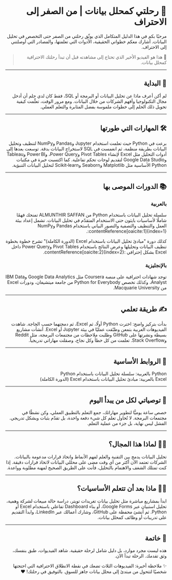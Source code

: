 <div dir="rtl" align="right">

# 🚀 رحلتي كمحلل بيانات | من الصفر إلى الاحتراف

مرحبًا بكم في هذا الدليل المتكامل الذي يوثّق رحلتي من الصفر حتى التخصص في تحليل البيانات. أشارك معكم خطواتي الحقيقية، الأدوات التي تعلمتها، والمصادر التي أوصلتني إلى الاحتراف.

> 🎥 هذا هو الفيديو الأخير الذي تحتاج إلى مشاهدته قبل أن تبدأ رحلتك الاحترافية كمحلل بيانات.

---

## 🧠 البداية

لم أكن أعرف ماذا عن تحليل البيانات أو البرمجة أو SQL، فقط كان لدي حلم أن أدخل مجال التكنولوجيا وأفهم الشركات من خلال البيانات. ومع مرور الوقت، تعلّمت كيفية تحويل ذلك الحلم إلى خطوات ملموسة بفضل المثابرة والتعلم العملي.

---

## 🛠️ المهارات التي طورتها

برعت في Python حيث تعلمت استخدام Jupyter وPandas وNumPy لتنظيف وتحليل البيانات بطريقة منظمة، ثم انغمست في SQL لاستخراج البيانات بدقة. توسعت بعدها إلى أدوات التحليل مثل Excel لإنشاء Pivot Tables وPower Query، وPower BI وTableau وGoogle Data Studio لتقديم لوحات تحكم تفاعلية. كما اكتسبت خبرة في مكتبات Python الأساسية مثل Matplotlib وSeaborn وScikit‑learn لتحليل البيانات التنبؤية.

---

## 📚 الدورات الموصى بها

### بالعربية
سلسلة تحليل البيانات باستخدام Python من ALMUNTHIR SAFFAN تمنحك فهمًا شاملًا لأساسيات بايثون حتى الاستخدام المتقدّم في تحليل البيانات. تشمل إعداد بيئة العمل والتنظيف والتصفية والتصور البياني باستخدام Pandas وNumPy :contentReference[oaicite:1]{index=1}.

كذلك دورة "مبادئ تحليل البيانات باستخدام Excel (الدورة الكاملة)" تشرح خطوة بخطوة تنظيف البيانات وتحليلها وعرض النتائج باستخدام Pivot Tables وPower Query داخل Excel بشكل إحترافي :contentReference[oaicite:2]{index=2}.

### بالإنجليزية  
توجد شهادات احترافية على منصة Coursera مثل Google Data Analytics وIBM Data Analyst، وكذلك تخصص Python for Everybody من جامعة ميتشيغان، ودورات Excel من Macquarie University.

---

## ✍️ طريقة تعلمي

بدأت بتركيز واضح: اخترت Python أولًا، ثم Excel، ثم دمجتهما حسب الحاجة. شاهدت الفيديوهات العربية بتمعن وطبّقت عمليًا في بيئة Jupyter أو Excel. أنشأت مشاريع بسيطة ونشرتها على GitHub وطلبت ملاحظات من مجتمعات البرمجة، مثل Reddit وStack Overflow. تعلمت من كل خطأ وكل نجاح، وصقلت مهاراتي تدريجياً.

---

## 🎁 الروابط الأساسية

Python بالعربية: سلسلة تحليل البيانات باستخدام Python  
Excel بالعربية: مبادئ تحليل البيانات باستخدام Excel (الدورة الكاملة)

---

## 🧭 توصياتي لكل من يبدأ اليوم

خصص ساعة يوميًّا لتطوير مهاراتك، جمع التعلم بالتطبيق العملي، وكن نشطًا في مجتمعات البرمجة. لا تُحاول تعلم كل شيء دفعة واحدة، بل تقدّم بثبات وبشكل تدريجي. الفشل ليس نهاية، بل جزء من عملية التعلم.

---

## 👨‍💻 لماذا هذا المجال؟

تحليل البيانات يدمج بين التقنية والعلم لفهم الأنماط واتخاذ قرارات مدعومة بالبيانات. الشركات تعتمد الآن أكثر من أي وقت مضى على محللي البيانات لاتخاذ قرارات دقيقة. إذا كنت تمتلك الشغف والاهتمام بالتحليل، فأنت على الطريق الصحيح لمهنة مطلوبة وواعدة.

---

## 🧑‍🏫 ماذا بعد أن تتعلم الأساسيات؟

ابدأ بمشاريع مباشرة مثل تحليل بيانات تغريدات تويتر، دراسة حالة مبيعات لشركة وهمية، تحليل استبيان عبر Google Forms، أو بناء Dashboard تفاعلي باستخدام Excel أو Python. ثم أنشئ محفظة على GitHub، وشارك أعمالك عبر LinkedIn، وابدأ التقديم على تدريبات أو وظائف كمحلل بيانات.

---

## 📣 خاتمة

هذه ليست مجرد موارد، بل دليل شامل لرحلة حقيقية. شاهد الفيديوات، طبق بنفسك، وثق تقدمك. الرحلة تبدأ الآن.

✨ ملاحظة أخيرة: الفيديوهات الثلاث تضعك في نقطة الانطلاق الاحترافية التي احتجتها شخصيًا لتتحول من مبتدئ إلى محلل بيانات جاهز للسوق. بالتوفيق في رحلتك! ❤️

</div>
